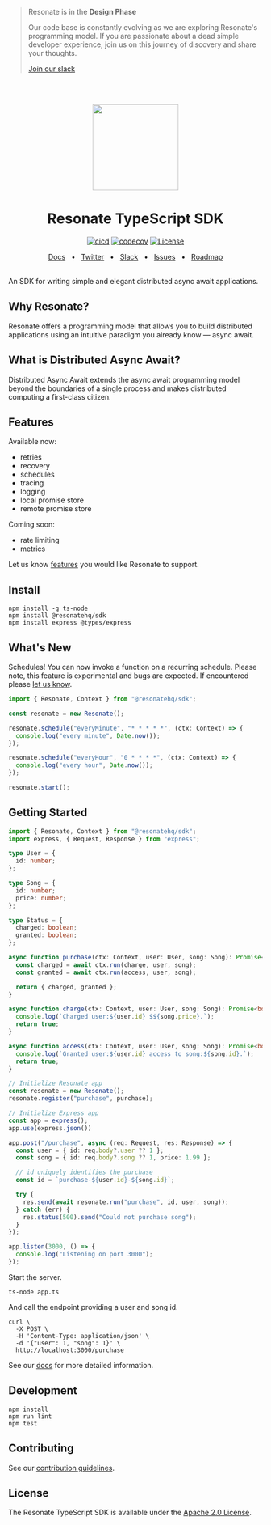 > Resonate is in the **Design Phase**
> 
> Our code base is constantly evolving as we are exploring Resonate's programming model. If you are passionate about a dead simple developer experience, join us on this journey of discovery and share your thoughts.
>
> [Join our slack](https://resonatehqcommunity.slack.com)

<br /><br />
<p align="center">
   <img height="170"src="https://raw.githubusercontent.com/resonatehq/resonate/main/docs/img/echo.png">
</p>

<h1 align="center">Resonate TypeScript SDK</h1>

<div align="center">

[![cicd](https://github.com/resonatehq/resonate-sdk-ts/actions/workflows/cicd.yaml/badge.svg)](https://github.com/resonatehq/resonate-sdk-ts/actions/workflows/cicd.yaml)
[![codecov](https://codecov.io/gh/resonatehq/resonate-sdk-ts/branch/main/graph/badge.svg)](https://codecov.io/gh/resonatehq/resonate-sdk-ts)
[![License](https://img.shields.io/badge/License-Apache_2.0-blue.svg)](https://opensource.org/licenses/Apache-2.0)

</div>

<div align="center">
  <a href="https://docs.resonatehq.io">Docs</a>
  <span>&nbsp;&nbsp;•&nbsp;&nbsp;</span>
  <a href="https://twitter.com/resonatehqio">Twitter</a>
  <span>&nbsp;&nbsp;•&nbsp;&nbsp;</span>
  <a href="https://resonatehqcommunity.slack.com">Slack</a>
  <span>&nbsp;&nbsp;•&nbsp;&nbsp;</span>
  <a href="https://github.com/resonatehq/resonate-sdk-ts/issues">Issues</a>
  <span>&nbsp;&nbsp;•&nbsp;&nbsp;</span>
  <a href="https://github.com/resonatehq/resonate/issues/131">Roadmap</a>
  <br /><br />
</div>

An SDK for writing simple and elegant distributed async await applications.

## Why Resonate?
Resonate offers a programming model that allows you to build distributed applications using an intuitive paradigm you already know — async await.

## What is Distributed Async Await?

Distributed Async Await extends the async await programming model beyond the boundaries of a single process and makes distributed computing a first-class citizen.

## Features

Available now:
- retries
- recovery
- schedules
- tracing
- logging
- local promise store
- remote promise store

Coming soon:
- rate limiting
- metrics

Let us know [features](https://github.com/resonatehq/resonate-sdk-ts/issues) you would like Resonate to support.

## Install
```console
npm install -g ts-node
npm install @resonatehq/sdk
npm install express @types/express
```

## What's New

Schedules! You can now invoke a function on a recurring schedule. Please note, this feature is experimental and bugs are expected. If encountered please [let us know](https://github.com/resonatehq/resonate-sdk-ts/issues/new).

```ts
import { Resonate, Context } from "@resonatehq/sdk";

const resonate = new Resonate();

resonate.schedule("everyMinute", "* * * * *", (ctx: Context) => {
  console.log("every minute", Date.now());
});

resonate.schedule("everyHour", "0 * * * *", (ctx: Context) => {
  console.log("every hour", Date.now());
});

resonate.start();
```

## Getting Started
```ts
import { Resonate, Context } from "@resonatehq/sdk";
import express, { Request, Response } from "express";

type User = {
  id: number;
};

type Song = {
  id: number;
  price: number;
};

type Status = {
  charged: boolean;
  granted: boolean;
};

async function purchase(ctx: Context, user: User, song: Song): Promise<Status> {
  const charged = await ctx.run(charge, user, song);
  const granted = await ctx.run(access, user, song);

  return { charged, granted };
}

async function charge(ctx: Context, user: User, song: Song): Promise<boolean> {
  console.log(`Charged user:${user.id} $${song.price}.`);
  return true;
}

async function access(ctx: Context, user: User, song: Song): Promise<boolean> {
  console.log(`Granted user:${user.id} access to song:${song.id}.`);
  return true;
}

// Initialize Resonate app
const resonate = new Resonate();
resonate.register("purchase", purchase);

// Initialize Express app
const app = express();
app.use(express.json())

app.post("/purchase", async (req: Request, res: Response) => {
  const user = { id: req.body?.user ?? 1 };
  const song = { id: req.body?.song ?? 1, price: 1.99 };

  // id uniquely identifies the purchase
  const id = `purchase-${user.id}-${song.id}`;

  try {
    res.send(await resonate.run("purchase", id, user, song));
  } catch (err) {
    res.status(500).send("Could not purchase song");
  }
});

app.listen(3000, () => {
  console.log("Listening on port 3000");
});
```

Start the server.
```console
ts-node app.ts
```

And call the endpoint providing a user and song id.
```console
curl \
  -X POST \
  -H 'Content-Type: application/json' \
  -d '{"user": 1, "song": 1}' \
  http://localhost:3000/purchase
```

See our [docs](https://docs.resonatehq.io) for more detailed information.

## Development
```console
npm install
npm run lint
npm test
```

## Contributing
See our [contribution guidelines](CONTRIBUTING.md).

## License
The Resonate TypeScript SDK is available under the [Apache 2.0 License](LICENSE).
